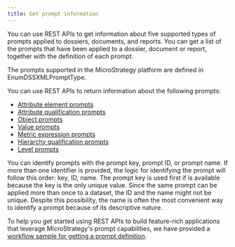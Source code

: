 ```yaml
---
title: Get prompt information
---
```


You can use REST APIs to get information about five supported types of prompts applied to dossiers, documents, and reports. You can get a list of the prompts that have been applied to a dossier, document or report, together with the definition of each prompt.

The prompts supported in the MicroStrategy platform are defined in EnumDSSXMLPromptType.

You can use REST APIs to return information about the following prompts:

- [Attribute element prompts](../prompt-types/attribute-element-prompts.md)
- [Attribute qualification prompts](../prompt-types/attribute-qualification-prompts.md)
- [Object prompts](../prompt-types/object-prompts.md)
- [Value prompts](../prompt-types/value-prompts.md)
- [Metric expression prompts](../prompt-types/metric-expression-prompts.md)
- [Hierarchy qualification prompts](../prompt-types/hierarchy-qualification-prompts.md)
- [Level prompts](../prompt-types/level-prompts.md)

You can identify prompts with the prompt key, prompt ID, or prompt name. If more than one identifier is provided, the logic for identifying the prompt will follow this order: key, ID, name. The prompt key is used first if is available because the key is the only unique value. Since the same prompt can be applied more than once to a dataset, the ID and the name might not be unique. Despite this possibility, the name is often the most convenient way to identify a prompt because of its descriptive nature.

To help you get started using REST APIs to build feature-rich applications that leverage MicroStrategy's prompt capabilities, we have provided a [workflow sample for getting a prompt definition](./workflow-get-prompt-information.md).
